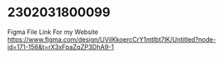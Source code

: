 # 2302031800099

Figma File Link For my Website
https://www.figma.com/design/UVilKkoercCrY1mtIbt7lK/Untitled?node-id=171-156&t=rX3xFpaZqZP3DhA9-1
